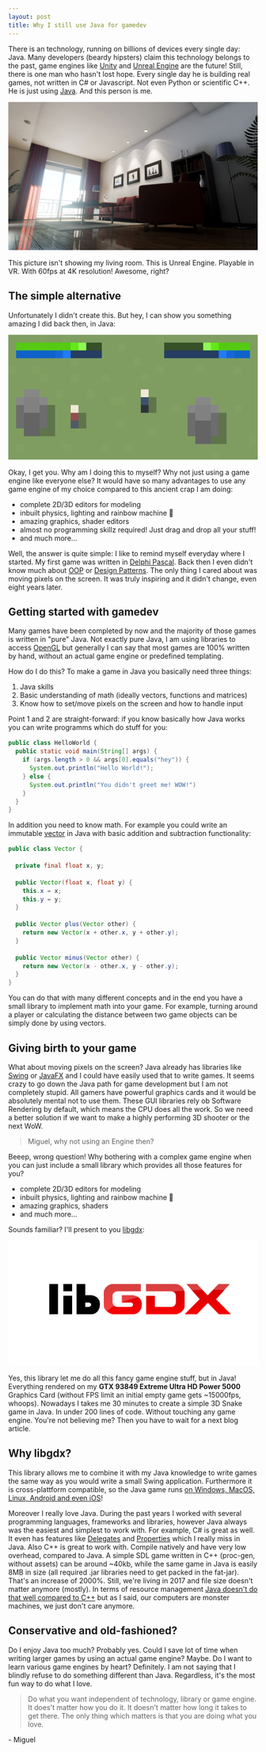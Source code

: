 ```yaml
---
layout: post
title: Why I still use Java for gamedev
---
```


There is an technology, running on billions of devices every single day: Java.
Many developers (beardy hipsters) claim this technology belongs to the past, game engines like [Unity](https://unity3d.com/) and [Unreal Engine](https://www.unrealengine.com/en-US/what-is-unreal-engine-4) are the future! Still, there is one man who hasn't lost hope. Every single day he is building real games, not written in C# or Javascript. Not even Python or scientific C++. He is just using [Java](https://www.java.com/en/). And this person is me.

![unreal-engine](/public/media/unreal-engine-room.jpg)

This picture isn't showing my living room. This is Unreal Engine. Playable in VR. With 60fps at 4K resolution! Awesome, right?

## The simple alternative

Unfortunately I didn't create this. But hey, I can show you something amazing I did back then, in Java:

![example-game](/public/media/example-game.jpg)

Okay, I get you. Why am I doing this to myself? Why not just using a game engine like everyone else? It would have so many advantages to use any game engine of my choice compared to this ancient crap I am doing:

* complete 2D/3D editors for modeling
* inbuilt physics, lighting and rainbow machine 🌈
* amazing graphics, shader editors
* almost no programming skillz required! Just drag and drop all your stuff!
* and much more...

Well, the answer is quite simple: I like to remind myself everyday where I started. My first game was written in [Delphi Pascal](https://en.wikipedia.org/wiki/Delphi_(programming_language)). Back then I even didn't know much about [OOP](http://searchmicroservices.techtarget.com/definition/object-oriented-programming-OOP) or [Design Patterns](https://sourcemaking.com/design_patterns). The only thing I cared about was moving pixels on the screen. It was truly inspiring and it didn't change, even eight years later.

## Getting started with gamedev

Many games have been completed by now and the majority of those games is written in "pure" Java. Not exactly pure Java, I am using libraries to access [OpenGL](https://www.opengl.org/) but generally I can say that most games are 100% written by hand, without an actual game engine or predefined templating.

How do I do this? To make a game in Java you basically need three things:

1. Java skills
2. Basic understanding of math (ideally vectors, functions and matrices)
3. Know how to set/move pixels on the screen and how to handle input

Point 1 and 2 are straight-forward: if you know basically how Java works you can write programms which do stuff for you:
```java
public class HelloWorld {
  public static void main(String[] args) {
    if (args.length > 0 && args[0].equals("hey")) {
      System.out.println("Hello World!");
    } else {
      System.out.println("You didn't greet me! WOW!")
    }
  }
}
```
In addition you need to know math. For example you could write an immutable [vector](http://www.bbc.co.uk/education/guides/zxd26sg/revision) in Java with basic addition and subtraction functionality:
```java
public class Vector {

  private final float x, y;

  public Vector(float x, float y) {
    this.x = x;
    this.y = y;
  }

  public Vector plus(Vector other) {
    return new Vector(x + other.x, y + other.y);
  }

  public Vector minus(Vector other) {
    return new Vector(x - other.x, y - other.y);
  }
}
```
You can do that with many different concepts and in the end you have a small library to implement math into your game. For example, turning around a player or calculating the distance between two game objects can be simply done by using vectors.

## Giving birth to your game

What about moving pixels on the screen? Java already has libraries like [Swing](https://en.wikipedia.org/wiki/Swing_(Java)) or [JavaFX](https://en.wikipedia.org/wiki/JavaFX) and I could have easily used that to write games. It seems crazy to go down the Java path for game development but I am not completely stupid. All gamers have powerful graphics cards and it would be absolutely mental not to use them. These GUI libraries rely ob Software Rendering by default, which means the CPU does all the work. So we need a better solution if we want to make a highly performing 3D shooter or the next WoW.

> Miguel, why not using an Engine then?

Beeep, wrong question! Why bothering with a complex game engine when you can just include a small library which provides all those features for you?

* complete 2D/3D editors for modeling
* inbuilt physics, lighting and rainbow machine 🌈
* amazing graphics, shaders
* and much more...

Sounds familiar? I'll present to you [libgdx](https://libgdx.badlogicgames.com/):

![libgdx-icon](/public/media/libgdx-icon.png)

Yes, this library let me do all this fancy game engine stuff, but in Java! Everything rendered on my **GTX 93849 Extreme Ultra HD Power 5000** Graphics Card (without FPS limit an initial empty game gets ~15000fps, whoops). Nowadays I takes me 30 minutes to create a simple 3D Snake game in Java. In under 200 lines of code. Without touching any game engine. You're not believing me? Then you have to wait for a next blog article.

## Why libgdx?

This library allows me to combine it with my Java knowledge to write games the same way as you would write a small Swing application. Furthermore it is cross-plattform compatible, so the Java game runs [on Windows, MacOS, Linux, Android and even iOS](http://libgdx.badlogicgames.com/features.html)!

Moreover I really love Java. During the past years I worked with several programming languages, frameworks and libraries, however Java always was the easiest and simplest to work with. For example, C# is great as well. It even has features like [Delegates](https://msdn.microsoft.com/en-gb/library/aa288459(v=vs.71).aspx) and [Properties](https://msdn.microsoft.com/en-us/library/x9fsa0sw(v=vs.100).aspx) which I really miss in Java. Also C++ is great to work with. Compile natively and have very low overhead, compared to Java. A simple SDL game written in C++ (proc-gen, without assets) can be around ~40kb, while the same game in Java is easily 8MB in size (all required .jar libraries need to get packed in the fat-jar). That's an increase of 2000%. Still, we're living in 2017 and file size doesn't matter anymore (mostly). In terms of resource management [Java doesn't do that well compared to C++](https://benchmarksgame.alioth.debian.org/u64q/compare.php?lang=java&lang2=gpp) but as I said, our computers are monster machines, we just don't care anymore.

## Conservative and old-fashioned?

Do I enjoy Java too much? Probably yes. Could I save lot of time when writing larger games by using an actual game engine? Maybe. Do I want to learn various game engines by heart? Definitely. I am not saying that I blindly refuse to do something different than Java. Regardless, it's the most fun way to do what I love.

> Do what you want independent of technology, library or game engine. It does't matter how you do it. It doesn't matter how long it takes to get there. The only thing which matters is that you are doing what you love.

\- Miguel
